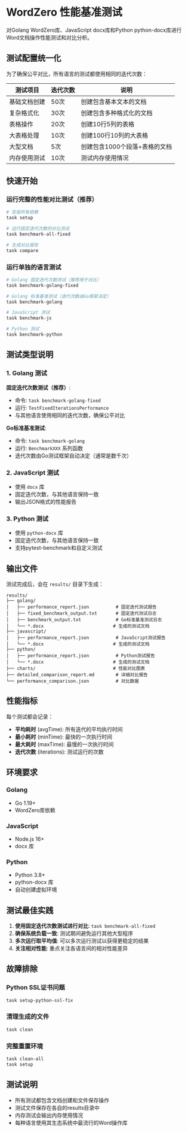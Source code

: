 # WordZero 性能基准测试

对Golang WordZero库、JavaScript docx库和Python python-docx库进行Word文档操作性能测试和对比分析。

## 测试配置统一化

为了确保公平对比，所有语言的测试都使用相同的迭代次数：

| 测试项目 | 迭代次数 | 说明 |
|---------|---------|------|
| 基础文档创建 | 50次 | 创建包含基本文本的文档 |
| 复杂格式化 | 30次 | 创建包含多种格式化的文档 |
| 表格操作 | 20次 | 创建10行5列的表格 |
| 大表格处理 | 10次 | 创建100行10列的大表格 |
| 大型文档 | 5次 | 创建包含1000个段落+表格的文档 |
| 内存使用测试 | 10次 | 测试内存使用情况 |

## 快速开始

### 运行完整的性能对比测试（推荐）

```bash
# 安装所有依赖
task setup

# 运行固定迭代次数的对比测试
task benchmark-all-fixed

# 生成对比报告
task compare
```

### 运行单独的语言测试

```bash
# Golang 固定迭代次数测试（推荐用于对比）
task benchmark-golang-fixed

# Golang 标准基准测试（迭代次数由Go框架决定）
task benchmark-golang

# JavaScript 测试
task benchmark-js

# Python 测试
task benchmark-python
```

## 测试类型说明

### 1. Golang 测试

**固定迭代次数测试（推荐）**:
- 命令: `task benchmark-golang-fixed`
- 运行: `TestFixedIterationsPerformance`
- 与其他语言使用相同的迭代次数，确保公平对比

**Go标准基准测试**:
- 命令: `task benchmark-golang`
- 运行: `BenchmarkXXX` 系列函数
- 迭代次数由Go测试框架自动决定（通常是数千次）

### 2. JavaScript 测试

- 使用 `docx` 库
- 固定迭代次数，与其他语言保持一致
- 输出JSON格式的性能报告

### 3. Python 测试

- 使用 `python-docx` 库
- 固定迭代次数，与其他语言保持一致
- 支持pytest-benchmark和自定义测试

## 输出文件

测试完成后，会在 `results/` 目录下生成：

```
results/
├── golang/
│   ├── performance_report.json          # 固定迭代测试报告
│   ├── fixed_benchmark_output.txt       # 固定迭代测试日志
│   ├── benchmark_output.txt             # Go标准基准测试日志
│   └── *.docx                          # 生成的测试文档
├── javascript/
│   ├── performance_report.json          # JavaScript测试报告
│   └── *.docx                          # 生成的测试文档
├── python/
│   ├── performance_report.json          # Python测试报告
│   └── *.docx                          # 生成的测试文档
├── charts/                             # 性能对比图表
├── detailed_comparison_report.md        # 详细对比报告
└── performance_comparison.json          # 对比数据
```

## 性能指标

每个测试都会记录：
- **平均耗时** (avgTime): 所有迭代的平均执行时间
- **最小耗时** (minTime): 最快的一次执行时间
- **最大耗时** (maxTime): 最慢的一次执行时间
- **迭代次数** (iterations): 测试运行的次数

## 环境要求

### Golang
- Go 1.19+
- WordZero库依赖

### JavaScript
- Node.js 16+
- docx 库

### Python
- Python 3.8+
- python-docx 库
- 自动创建虚拟环境

## 测试最佳实践

1. **使用固定迭代次数测试进行对比**: `task benchmark-all-fixed`
2. **确保系统负载一致**: 测试期间避免运行其他大型程序
3. **多次运行取平均值**: 可以多次运行测试以获得更稳定的结果
4. **关注相对性能**: 重点关注各语言间的相对性能差异

## 故障排除

### Python SSL证书问题
```bash
task setup-python-ssl-fix
```

### 清理生成的文件
```bash
task clean
```

### 完整重置环境
```bash
task clean-all
task setup
```

## 测试说明

- 所有测试都包含文档创建和文件保存操作
- 测试文件保存在各自的results目录中
- 内存测试会输出内存使用情况
- 每种语言使用其生态系统中最流行的Word操作库 